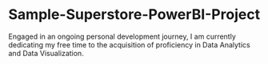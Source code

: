 # Sample-Superstore-PowerBI-Project
Engaged in an ongoing personal development journey, I am currently dedicating my free time to the acquisition of proficiency in Data Analytics and Data Visualization. 
